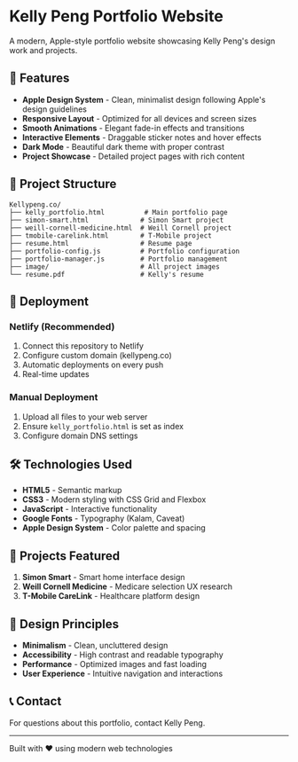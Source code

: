 # Kelly Peng Portfolio Website

A modern, Apple-style portfolio website showcasing Kelly Peng's design work and projects.

## 🎨 Features

- **Apple Design System** - Clean, minimalist design following Apple's design guidelines
- **Responsive Layout** - Optimized for all devices and screen sizes
- **Smooth Animations** - Elegant fade-in effects and transitions
- **Interactive Elements** - Draggable sticker notes and hover effects
- **Dark Mode** - Beautiful dark theme with proper contrast
- **Project Showcase** - Detailed project pages with rich content

## 📁 Project Structure

```
Kellypeng.co/
├── kelly_portfolio.html          # Main portfolio page
├── simon-smart.html             # Simon Smart project
├── weill-cornell-medicine.html  # Weill Cornell project
├── tmobile-carelink.html        # T-Mobile project
├── resume.html                  # Resume page
├── portfolio-config.js          # Portfolio configuration
├── portfolio-manager.js         # Portfolio management
├── image/                       # All project images
└── resume.pdf                   # Kelly's resume
```

## 🚀 Deployment

### Netlify (Recommended)
1. Connect this repository to Netlify
2. Configure custom domain (kellypeng.co)
3. Automatic deployments on every push
4. Real-time updates

### Manual Deployment
1. Upload all files to your web server
2. Ensure `kelly_portfolio.html` is set as index
3. Configure domain DNS settings

## 🛠️ Technologies Used

- **HTML5** - Semantic markup
- **CSS3** - Modern styling with CSS Grid and Flexbox
- **JavaScript** - Interactive functionality
- **Google Fonts** - Typography (Kalam, Caveat)
- **Apple Design System** - Color palette and spacing

## 📱 Projects Featured

1. **Simon Smart** - Smart home interface design
2. **Weill Cornell Medicine** - Medicare selection UX research
3. **T-Mobile CareLink** - Healthcare platform design

## 🎯 Design Principles

- **Minimalism** - Clean, uncluttered design
- **Accessibility** - High contrast and readable typography
- **Performance** - Optimized images and fast loading
- **User Experience** - Intuitive navigation and interactions

## 📞 Contact

For questions about this portfolio, contact Kelly Peng.

---

Built with ❤️ using modern web technologies 